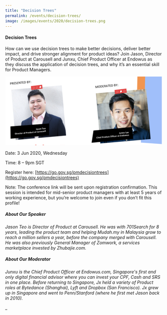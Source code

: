 ```yaml
---
title: "Decision Trees"
permalink: /events/decision-trees/
image: /images/events/2020/decision-trees.png
---
```


#### Decision Trees
 
How can we use decision trees to make better decisions, deliver better impact, and drive stronger alignment for product ideas? 
Join Jason, Director of Product at Carousell and Junxu, Chief Product Officer at Endowus as they discuss the application of decision trees, and why it’s an essential skill for Product Managers.

![Image](/images/events/2020/Decision_Trees.png)

Date: 3 Jun 2020, Wednesday

Time: 8 – 9pm SGT  

Register here: [https://go.gov.sg/pmdecisiontrees](https://go.gov.sg/pmdecisiontrees)  

Note: The conference link will be sent upon registration confirmation. This session is intended for mid-senior product managers with at least 5 years of working experience, but you’re welcome to join even if you don’t fit this profile!

##### About Our Speaker

_Jason Teo is Director of Product at Carousell. He was with 701Search for 8 years, leading the product team and helping Mudah.my in Malaysia grow to reach a million sellers a year, before the company merged with Carousell. He was also previously General Manager of Zomwork, a services marketplace invested by Zhubajie.com._

##### About Our Moderator

_Junxu is the Chief Product Officer at Endowus.com, Singapore's first and only digital financial advisor where you can invest your CPF, Cash and SRS in one place. Before returning to Singapore, Jx held a variety of Product roles at Bytedance (Shanghai), Lyft and Dropbox (San Francisco). Jx grew up in Singapore and went to Penn/Stanford (where he first met Jason back in 2010)._ 

_
